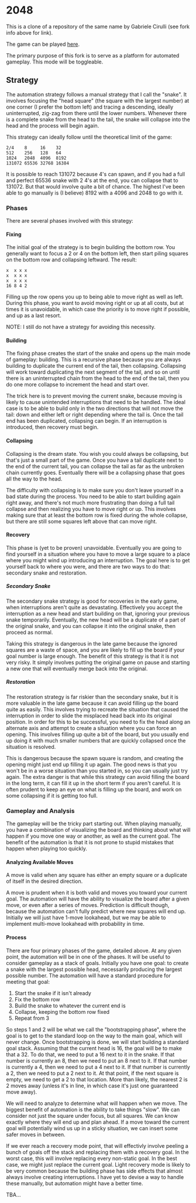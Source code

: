# 2048
This is a clone of a repository of the same name by Gabriele Cirulli (see fork info above for link).

The game can be played [here](http://www.jakechitel.com/2048).

The primary purpose of this fork is to serve as a platform for automated gameplay. This mode will be toggleable.

## Strategy

The automation strategy follows a manual strategy that I call the "snake". It involves focusing the "head square" (the square with the largest number) at one corner (I prefer the bottom left) and tracing a descending, ideally uninterrupted, zig-zag from there until the lower numbers. Whenever there is a complete snake from the head to the tail, the snake will collapse into the head and the process will begin again.

This strategy can ideally follow until the theoretical limit of the game:

```
2/4    8     16    32
512    256   128   64
1024   2048  4096  8192
131072 65536 32768 16384
```

It is possible to reach 131072 because 4's can spawn, and if you had a full and perfect 65536 snake with 2 4's at the end, you can collapse that to 131072. But that would involve quite a bit of chance. The highest I've been able to go manually is (I believe) 8192 with a 4096 and 2048 to go with it.

### Phases

There are several phases involved with this strategy:

#### Fixing

The initial goal of the strategy is to begin building the bottom row. You generally want to focus a 2 or 4 on the bottom left, then start piling squares on the bottom row and collapsing leftward. The result:

```
x  x x x
x  x x x
x  x x x
16 8 4 2
```

Filling up the row opens you up to being able to move right as well as left. During this phase, you want to avoid moving right or up at all costs, but at times it is unavoidable, in which case the priority is to move right if possible, and up as a last resort.

NOTE: I still do not have a strategy for avoiding this necessity.

#### Building

The fixing phase creates the start of the snake and opens up the main mode of gameplay: building. This is a recursive phase because you are always building to duplicate the current end of the tail, then collapsing. Collapsing will work toward duplicating the next segment of the tail, and so on until there is an uninterrupted chain from the head to the end of the tail, then you do one more collapse to increment the head and start over.

The trick here is to prevent moving the current snake, because moving is likely to cause unintended interruptions that need to be handled. The ideal case is to be able to build only in the two directions that will not move the tail: down and either left or right depending where the tail is. Once the tail end has been duplicated, collapsing can begin. If an interruption is introduced, then recovery must begin.

#### Collapsing

Collapsing is the dream state. You wish you could always be collapsing, but that's just a small part of the game. Once you have a tail duplicate next to the end of the current tail, you can collapse the tail as far as the unbroken chain currently goes. Eventually there will be a collapsing phase that goes all the way to the head.

The difficulty with collapsing is to make sure you don't leave yourself in a bad state during the process. You need to be able to start building again right away, and there's not much more frustrating than doing a full tail collapse and then realizing you have to move right or up. This involves making sure that at least the bottom row is fixed during the whole collapse, but there are still some squares left above that can move right.

#### Recovery

This phase is (yet to be proven) unavoidable. Eventually you are going to find yourself in a situation where you have to move a large square to a place where you might wind up introducing an interruption. The goal here is to get yourself back to where you were, and there are two ways to do that: secondary snake and restoration.

##### Secondary Snake

The secondary snake strategy is good for recoveries in the early game, when interruptions aren't quite as devastating. Effectively you accept the interruption as a new head and start building on that, ignoring your previous snake temporarily. Eventually, the new head will be a duplicate of a part of the original snake, and you can collapse it into the original snake, then proceed as normal.

Taking this strategy is dangerous in the late game because the ignored squares are a waste of space, and you are likely to fill up the board if your goal number is large enough. The benefit of this strategy is that it is not very risky. It simply involves putting the original game on pause and starting a new one that will eventually merge back into the original.

##### Restoration

The restoration strategy is far riskier than the secondary snake, but it is more valuable in the late game because it can avoid filling up the board quite as easily. This involves trying to recreate the situation that caused the interruption in order to slide the misplaced head back into its original position. In order for this to be successful, you need to fix the head along an alternate axis and attempt to create a situation where you can force an opening. This involves filling up quite a bit of the board, but you usually end up doing it with much smaller numbers that are quickly collapsed once the situation is resolved.

This is dangerous because the spawn square is random, and creating the opening might just end up filling it up again. The good news is that you won't be in a worse situation than you started in, so you can usually just try again. The extra danger is that while this strategy can avoid filling the board in the long term, it can fill it up in the short term if you aren't careful. It is often prudent to keep an eye on what is filling up the board, and work on some collapsing if it is getting too full.

### Gameplay and Analysis

The gameplay will be the tricky part starting out. When playing manually, you have a combination of visualizing the board and thinking about what will happen if you move one way or another, as well as the current goal. The benefit of the automation is that it is not prone to stupid mistakes that happen when playing too quickly.

#### Analyzing Available Moves

A move is valid when any square has either an empty square or a duplicate of itself in the desired direction.

A move is prudent when it is both valid and moves you toward your current goal. The automation will have the ability to visualize the board after a given move, or even after a series of moves. Prediction is difficult though, because the automation can't fully predict where new squares will end up. Initially we will just have 1-move lookahead, but we may be able to implement multi-move lookahead with probability in time.

#### Process

There are four primary phases of the game, detailed above. At any given point, the automation will be in one of the phases. It will be useful to consider gameplay as a stack of goals. Initially you have one goal: to create a snake with the largest possible head, necessarily producing the largest possible number. The automation will have a standard procedure for meeting that goal:

1. Start the snake if it isn't already
2. Fix the bottom row
3. Build the snake to whatever the current end is
4. Collapse, keeping the bottom row fixed
5. Repeat from 3

So steps 1 and 2 will be what we call the "bootstrapping phase", where the goal is to get to the standard loop on the way to the main goal, which will never change. Once bootstrapping is done, we will start building a standard goal stack. Assuming that the current head is 16, the goal will be to make that a 32. To do that, we need to put a 16 next to it in the snake. If that number is currently an 8, then we need to put an 8 next to it. If that number is currently a 4, then we need to put a 4 next to it. If that number is currently a 2, then we need to put a 2 next to it. At that point, if the next square is empty, we need to get a 2 to that location. More than likely, the nearest 2 is 2 moves away (unless it's in line, in which case it's just one guaranteed move away).

We will need to analyze to determine what will happen when we move. The biggest benefit of automation is the ability to take things "slow". We can consider not just the square under focus, but all squares. We can know exactly where they will end up and plan ahead. If a move toward the current goal will potentially wind us up in a sticky situation, we can insert some safer moves in between.

If we ever reach a recovery mode point, that will effectivly involve peeling a bunch of goals off the stack and replacing them with a recovery goal. In the worst case, this will involve replacing every non-static goal. In the best case, we might just replace the current goal. Light recovery mode is likely to be very common because the building phase has side effects that almost always involve creating interruptions. I have yet to devise a way to handle these manually, but automation might have a better time.

TBA...
